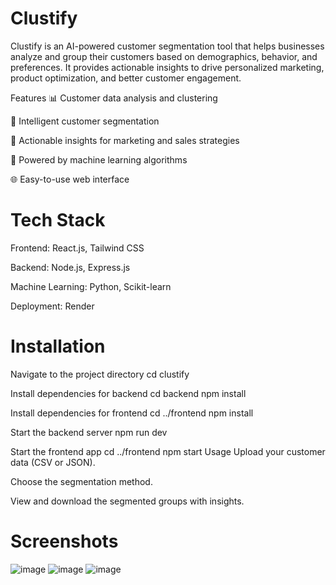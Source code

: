 # Clustify


Clustify is an AI-powered customer segmentation tool that helps businesses analyze and group their customers based on demographics, behavior, and preferences. It provides actionable insights to drive personalized marketing, product optimization, and better customer engagement.

Features
📊 Customer data analysis and clustering

🎯 Intelligent customer segmentation

🚀 Actionable insights for marketing and sales strategies

🧠 Powered by machine learning algorithms

🌐 Easy-to-use web interface

# Tech Stack
Frontend: React.js, Tailwind CSS

Backend: Node.js, Express.js

Machine Learning: Python, Scikit-learn

Deployment: Render

# Installation

Navigate to the project directory
cd clustify

Install dependencies for backend
cd backend
npm install

Install dependencies for frontend
cd ../frontend
npm install

Start the backend server
npm run dev

Start the frontend app
cd ../frontend
npm start
Usage
Upload your customer data (CSV or JSON).

Choose the segmentation method.

View and download the segmented groups with insights.

# Screenshots

![image](https://github.com/user-attachments/assets/6fbd82b3-43f2-4c24-876d-7bd5273330b3)
![image](https://github.com/user-attachments/assets/69da824a-57d7-4b0d-9c82-8f30382bbcb1)
![image](https://github.com/user-attachments/assets/b4167d49-bf87-4aff-a0ac-9b87d429c7fa)


